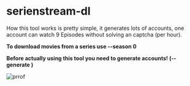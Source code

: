 # serienstream-dl
How this tool works is pretty simple, it generates lots of accounts, one account can watch 9 Episodes without solving an captcha (per hour).

**To download movies from a series use --season 0**

**Before actually using this tool you need to generate accounts! (--generate <amount>)**

![prrof](https://raw.githubusercontent.com/Fludixx/serienstream-dl/master/proof.png)
